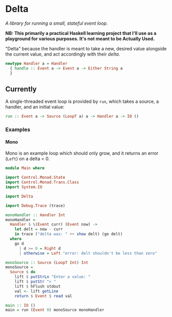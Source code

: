Delta
=====

_A library for running a small, stateful event loop._

__NB: This primarily a practical Haskell learning project that I'll use as a playground for various purposes.  It's not meant to be Actually Used.__

"Delta" because the handler is meant to take a new, desired value alongside the current value, and act accordingly with their _delta_.

```haskell
newtype Handler a = Handler
  { handle :: Event a -> Event a -> Either String a
  }
```

## Currently

A single-threaded event loop is provided by `run`, which takes a source, a handler, and an initial value:

```haskell
run :: Event a -> Source (LoopT a) a -> Handler a -> IO ()
```


### Examples

#### Mono

Mono is an example loop which should only grow, and it returns an error (`Left`) on a delta < 0.

```haskell
module Main where

import Control.Monad.State
import Control.Monad.Trans.Class
import System.IO

import Delta

import Debug.Trace (trace)

monoHandler :: Handler Int
monoHandler =
  Handler $ \(Event curr) (Event now) ->
    let delt = now - curr
    in trace ("delta was: " ++ show delt) (go delt)
  where
    go d
      | d >= 0 = Right d
      | otherwise = Left "error: delt shouldn't be less than zero"

monoSource :: Source (LoopT Int) Int
monoSource =
  Source $ do
    lift $ putStrLn "Enter a value: "
    lift $ putStr "> "
    lift $ hFlush stdout
    val <- lift getLine
    return $ Event $ read val

main :: IO ()
main = run (Event 0) monoSource monoHandler
```
